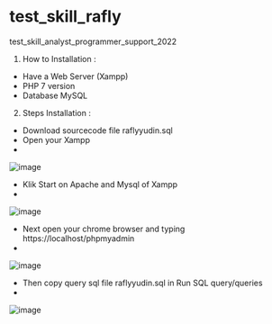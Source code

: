 # test_skill_rafly
test_skill_analyst_programmer_support_2022

1. How to Installation : 

- Have a Web Server (Xampp)
- PHP 7 version
- Database MySQL

2. Steps Installation :

- Download sourcecode file raflyyudin.sql
- Open your Xampp
- 
![image](https://user-images.githubusercontent.com/104190242/164649549-b61e42e8-71d5-4eed-b303-ec86f61e42df.png)

- Klik Start on Apache and Mysql of Xampp
- 
![image](https://user-images.githubusercontent.com/104190242/164649719-d3b114bf-617b-4974-8225-42819258ddbe.png)

- Next open your chrome browser and typing https://localhost/phpmyadmin
- 
![image](https://user-images.githubusercontent.com/104190242/164650000-13a14e26-7078-4030-b708-75f0b0a590c2.png)

- Then copy query sql file raflyyudin.sql in Run SQL query/queries
- 
![image](https://user-images.githubusercontent.com/104190242/164650154-4e9a1fed-dc56-4b41-b566-cd4ba1cae349.png)

